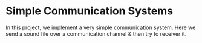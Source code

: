 # Simple Communication Systems

In this project, we implement a very simple communication system. Here we send a sound file over a communication channel & then try to receiver it.
